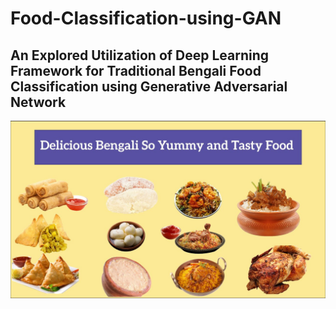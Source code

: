 # Food-Classification-using-GAN
## An Explored Utilization of Deep Learning Framework for Traditional Bengali Food Classification using Generative Adversarial Network

![login](https://github.com/addyarishabh/Food-Classification-using-GAN/blob/6658d0fc55dacdde95227abab88402a76c7dc529/Title%20image.jpg?raw=true)
